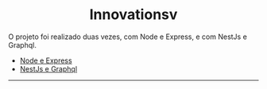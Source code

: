 <div align='center'>
  <h1>Innovationsv</h1>
</div>

O projeto foi realizado duas vezes, com Node e Express, e com NestJs e Graphql.

- <a href='https://github.com/VictorKayk/innovationsv/tree/main/node-express'>Node e Express</a>
- <a href='https://github.com/VictorKayk/innovationsv/tree/main/nestjs-graphql'>NestJs e Graphql</a>

---
